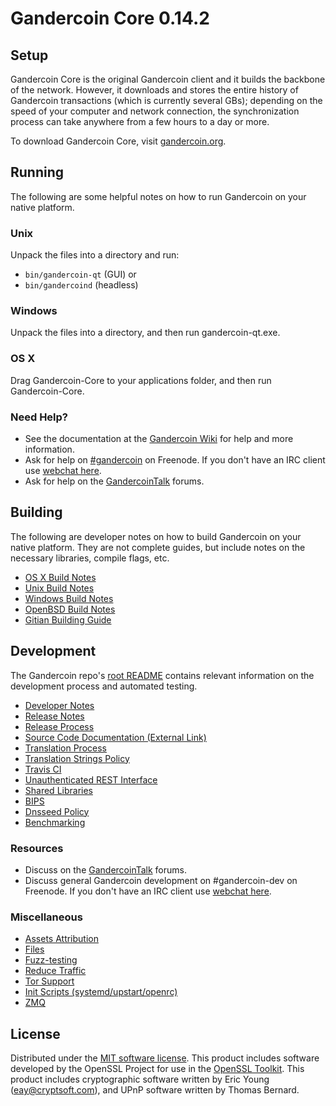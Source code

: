 Gandercoin Core 0.14.2
=====================

Setup
---------------------
Gandercoin Core is the original Gandercoin client and it builds the backbone of the network. However, it downloads and stores the entire history of Gandercoin transactions (which is currently several GBs); depending on the speed of your computer and network connection, the synchronization process can take anywhere from a few hours to a day or more.

To download Gandercoin Core, visit [gandercoin.org](https://gandercoin.org).

Running
---------------------
The following are some helpful notes on how to run Gandercoin on your native platform.

### Unix

Unpack the files into a directory and run:

- `bin/gandercoin-qt` (GUI) or
- `bin/gandercoind` (headless)

### Windows

Unpack the files into a directory, and then run gandercoin-qt.exe.

### OS X

Drag Gandercoin-Core to your applications folder, and then run Gandercoin-Core.

### Need Help?

* See the documentation at the [Gandercoin Wiki](https://gandercoin.info/)
for help and more information.
* Ask for help on [#gandercoin](http://webchat.freenode.net?channels=gandercoin) on Freenode. If you don't have an IRC client use [webchat here](http://webchat.freenode.net?channels=gandercoin).
* Ask for help on the [GandercoinTalk](https://gandercointalk.io/) forums.

Building
---------------------
The following are developer notes on how to build Gandercoin on your native platform. They are not complete guides, but include notes on the necessary libraries, compile flags, etc.

- [OS X Build Notes](build-osx.md)
- [Unix Build Notes](build-unix.md)
- [Windows Build Notes](build-windows.md)
- [OpenBSD Build Notes](build-openbsd.md)
- [Gitian Building Guide](gitian-building.md)

Development
---------------------
The Gandercoin repo's [root README](/README.md) contains relevant information on the development process and automated testing.

- [Developer Notes](developer-notes.md)
- [Release Notes](release-notes.md)
- [Release Process](release-process.md)
- [Source Code Documentation (External Link)](https://dev.visucore.com/gandercoin/doxygen/)
- [Translation Process](translation_process.md)
- [Translation Strings Policy](translation_strings_policy.md)
- [Travis CI](travis-ci.md)
- [Unauthenticated REST Interface](REST-interface.md)
- [Shared Libraries](shared-libraries.md)
- [BIPS](bips.md)
- [Dnsseed Policy](dnsseed-policy.md)
- [Benchmarking](benchmarking.md)

### Resources
* Discuss on the [GandercoinTalk](https://gandercointalk.io/) forums.
* Discuss general Gandercoin development on #gandercoin-dev on Freenode. If you don't have an IRC client use [webchat here](http://webchat.freenode.net/?channels=gandercoin-dev).

### Miscellaneous
- [Assets Attribution](assets-attribution.md)
- [Files](files.md)
- [Fuzz-testing](fuzzing.md)
- [Reduce Traffic](reduce-traffic.md)
- [Tor Support](tor.md)
- [Init Scripts (systemd/upstart/openrc)](init.md)
- [ZMQ](zmq.md)

License
---------------------
Distributed under the [MIT software license](/COPYING).
This product includes software developed by the OpenSSL Project for use in the [OpenSSL Toolkit](https://www.openssl.org/). This product includes
cryptographic software written by Eric Young ([eay@cryptsoft.com](mailto:eay@cryptsoft.com)), and UPnP software written by Thomas Bernard.
